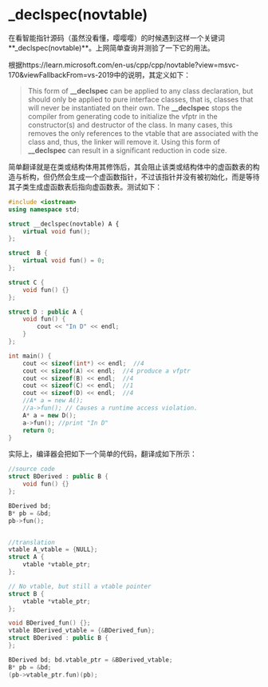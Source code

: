 # _declspec(novtable)

在看智能指针源码（虽然没看懂，嘤嘤嘤）的时候遇到这样一个关键词**_declspec(novtable)**。上网简单查询并测验了一下它的用法。

根据https://learn.microsoft.com/en-us/cpp/cpp/novtable?view=msvc-170&viewFallbackFrom=vs-2019中的说明，其定义如下：

> This form of **__declspec** can be applied to any class declaration, but should only be applied to pure interface classes, that is, classes that will never be instantiated on their own. The **__declspec** stops the compiler from generating code to initialize the vfptr in the constructor(s) and destructor of the class. In many cases, this removes the only references to the vtable that are associated with the class and, thus, the linker will remove it. Using this form of **__declspec** can result in a significant reduction in code size.

简单翻译就是在类或结构体用其修饰后，其会阻止该类或结构体中的虚函数表的构造与析构，但仍然会生成一个虚函数指针，不过该指针并没有被初始化，而是等待其子类生成虚函数表后指向虚函数表。测试如下：

```c++
#include <iostream>
using namespace std;

struct __declspec(novtable) A {
	virtual void fun();
};

struct  B {
	virtual void fun() = 0;
};

struct C {
	void fun() {}
};

struct D : public A {
	void fun() {
		cout << "In D" << endl;
	}
};

int main() {
	cout << sizeof(int*) << endl;  //4 
	cout << sizeof(A) << endl;  //4 produce a vfptr
	cout << sizeof(B) << endl;  //4
	cout << sizeof(C) << endl;  //1
	cout << sizeof(D) << endl;  //4
	//A* a = new A();
	//a->fun(); // Causes a runtime access violation. 
	A* a = new D();
	a->fun(); //print "In D"
	return 0;
}
```

实际上，编译器会把如下一个简单的代码，翻译成如下所示：

```c++
//source code
struct BDerived : public B {
    void fun() {}
};

BDerived bd;
B* pb = &bd;
pb->fun();


//translation
vtable A_vtable = {NULL};
struct A {
    vtable *vtable_ptr;
};

// No vtable, but still a vtable pointer
struct B {
    vtable *vtable_ptr;
};

void BDerived_fun() {};
vtable BDerived_vtable = {&BDerived_fun};
struct BDerived : public B {
};

BDerived bd; bd.vtable_ptr = &BDerived_vtable;
B* pb = &bd;
(pb->vtable_ptr.fun)(pb);
```

